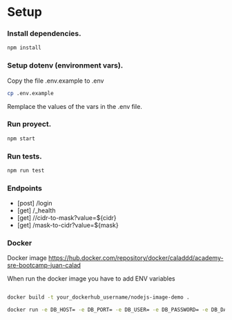 # Setup

### Install dependencies.

```bash
npm install
```

### Setup dotenv (environment vars).

Copy the file .env.example to .env

```bash
cp .env.example
```

Remplace the values of the vars in the .env file.

### Run proyect.

```bash
npm start
```

### Run tests.

```bash
npm run test
```

### Endpoints

- [post] /login
- [get] /\_health
- [get] //cidr-to-mask?value=${cidr}
- [get] /mask-to-cidr?value=${mask}

### Docker

Docker image
https://hub.docker.com/repository/docker/caladdd/academy-sre-bootcamp-juan-calad

When run the docker image you have to add ENV variables

```bash

docker build -t your_dockerhub_username/nodejs-image-demo .

docker run -e DB_HOST= -e DB_PORT= -e DB_USER= -e DB_PASSWORD= -e DB_DATABASE= -e DIALECT= -e JWT_KEY= --name nodejs-image-demo -p 8000:8000 -d your_dockerhub_username/nodejs-image-demo
```
